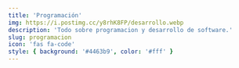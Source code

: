 ```yaml
---
title: 'Programación'
img: https://i.postimg.cc/y8rhK8FP/desarrollo.webp
description: 'Todo sobre programacion y desarrollo de software.'
slug: programacion
icon: 'fas fa-code'
style: { background: '#4463b9', color: '#fff' }
---
```

